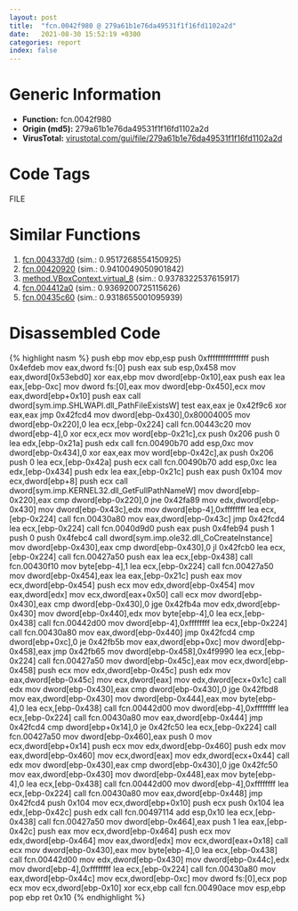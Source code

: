 ```yaml
---
layout: post
title:  "fcn.0042f980 @ 279a61b1e76da49531f1f16fd1102a2d"
date:   2021-08-30 15:52:19 +0300
categories: report
index: false
---
```


# Generic Information
- **Function:** fcn.0042f980
- **Origin (md5):** 279a61b1e76da49531f1f16fd1102a2d
- **VirusTotal:** [virustotal.com/gui/file/279a61b1e76da49531f1f16fd1102a2d][virustotal_ref]

# Code Tags
<span class="tag" id="FILE">FILE</span>


# Similar Functions

1. [fcn.004337d0][similar_1_ref] (sim.: 0.9517268554150925)
2. [fcn.00420920][similar_2_ref] (sim.: 0.9410049050901842)
3. [method.VBoxContext.virtual\_8][similar_3_ref] (sim.: 0.9378322537615917)
4. [fcn.004412a0][similar_4_ref] (sim.: 0.9369200725115626)
5. [fcn.00435c60][similar_5_ref] (sim.: 0.9318655001095939)


# Disassembled Code

{% highlight nasm %}
push ebp
mov ebp,esp
push 0xffffffffffffffff
push 0x4efdeb
mov eax,dword fs:[0]
push eax
sub esp,0x458
mov eax,dword[0x53ebd0]
xor eax,ebp
mov dword[ebp-0x10],eax
push eax
lea eax,[ebp-0xc]
mov dword fs:[0],eax
mov dword[ebp-0x450],ecx
mov eax,dword[ebp+0x10]
push eax
call dword[sym.imp.SHLWAPI.dll_PathFileExistsW]
test eax,eax
je 0x42f9c6
xor eax,eax
jmp 0x42fcd4
mov dword[ebp-0x430],0x80004005
mov dword[ebp-0x220],0
lea ecx,[ebp-0x224]
call fcn.00443c20
mov dword[ebp-4],0
xor ecx,ecx
mov word[ebp-0x21c],cx
push 0x206
push 0
lea edx,[ebp-0x21a]
push edx
call fcn.00490b70
add esp,0xc
mov dword[ebp-0x434],0
xor eax,eax
mov word[ebp-0x42c],ax
push 0x206
push 0
lea ecx,[ebp-0x42a]
push ecx
call fcn.00490b70
add esp,0xc
lea edx,[ebp-0x434]
push edx
lea eax,[ebp-0x21c]
push eax
push 0x104
mov ecx,dword[ebp+8]
push ecx
call dword[sym.imp.KERNEL32.dll_GetFullPathNameW]
mov dword[ebp-0x220],eax
cmp dword[ebp-0x220],0
jne 0x42fa89
mov edx,dword[ebp-0x430]
mov dword[ebp-0x43c],edx
mov dword[ebp-4],0xffffffff
lea ecx,[ebp-0x224]
call fcn.00430a80
mov eax,dword[ebp-0x43c]
jmp 0x42fcd4
lea ecx,[ebp-0x224]
call fcn.0040d9d0
push eax
push 0x4feb94
push 1
push 0
push 0x4febc4
call dword[sym.imp.ole32.dll_CoCreateInstance]
mov dword[ebp-0x430],eax
cmp dword[ebp-0x430],0
jl 0x42fcb0
lea ecx,[ebp-0x224]
call fcn.00427a50
push eax
lea ecx,[ebp-0x438]
call fcn.00430f10
mov byte[ebp-4],1
lea ecx,[ebp-0x224]
call fcn.00427a50
mov dword[ebp-0x454],eax
lea eax,[ebp-0x21c]
push eax
mov ecx,dword[ebp-0x454]
push ecx
mov edx,dword[ebp-0x454]
mov eax,dword[edx]
mov ecx,dword[eax+0x50]
call ecx
mov dword[ebp-0x430],eax
cmp dword[ebp-0x430],0
jge 0x42fb4a
mov edx,dword[ebp-0x430]
mov dword[ebp-0x440],edx
mov byte[ebp-4],0
lea ecx,[ebp-0x438]
call fcn.00442d00
mov dword[ebp-4],0xffffffff
lea ecx,[ebp-0x224]
call fcn.00430a80
mov eax,dword[ebp-0x440]
jmp 0x42fcd4
cmp dword[ebp+0xc],0
je 0x42fb5b
mov eax,dword[ebp+0xc]
mov dword[ebp-0x458],eax
jmp 0x42fb65
mov dword[ebp-0x458],0x4f9990
lea ecx,[ebp-0x224]
call fcn.00427a50
mov dword[ebp-0x45c],eax
mov ecx,dword[ebp-0x458]
push ecx
mov edx,dword[ebp-0x45c]
push edx
mov eax,dword[ebp-0x45c]
mov ecx,dword[eax]
mov edx,dword[ecx+0x1c]
call edx
mov dword[ebp-0x430],eax
cmp dword[ebp-0x430],0
jge 0x42fbd8
mov eax,dword[ebp-0x430]
mov dword[ebp-0x444],eax
mov byte[ebp-4],0
lea ecx,[ebp-0x438]
call fcn.00442d00
mov dword[ebp-4],0xffffffff
lea ecx,[ebp-0x224]
call fcn.00430a80
mov eax,dword[ebp-0x444]
jmp 0x42fcd4
cmp dword[ebp+0x14],0
je 0x42fc50
lea ecx,[ebp-0x224]
call fcn.00427a50
mov dword[ebp-0x460],eax
push 0
mov ecx,dword[ebp+0x14]
push ecx
mov edx,dword[ebp-0x460]
push edx
mov eax,dword[ebp-0x460]
mov ecx,dword[eax]
mov edx,dword[ecx+0x44]
call edx
mov dword[ebp-0x430],eax
cmp dword[ebp-0x430],0
jge 0x42fc50
mov eax,dword[ebp-0x430]
mov dword[ebp-0x448],eax
mov byte[ebp-4],0
lea ecx,[ebp-0x438]
call fcn.00442d00
mov dword[ebp-4],0xffffffff
lea ecx,[ebp-0x224]
call fcn.00430a80
mov eax,dword[ebp-0x448]
jmp 0x42fcd4
push 0x104
mov ecx,dword[ebp+0x10]
push ecx
push 0x104
lea edx,[ebp-0x42c]
push edx
call fcn.00497114
add esp,0x10
lea ecx,[ebp-0x438]
call fcn.00427a50
mov dword[ebp-0x464],eax
push 1
lea eax,[ebp-0x42c]
push eax
mov ecx,dword[ebp-0x464]
push ecx
mov edx,dword[ebp-0x464]
mov eax,dword[edx]
mov ecx,dword[eax+0x18]
call ecx
mov dword[ebp-0x430],eax
mov byte[ebp-4],0
lea ecx,[ebp-0x438]
call fcn.00442d00
mov edx,dword[ebp-0x430]
mov dword[ebp-0x44c],edx
mov dword[ebp-4],0xffffffff
lea ecx,[ebp-0x224]
call fcn.00430a80
mov eax,dword[ebp-0x44c]
mov ecx,dword[ebp-0xc]
mov dword fs:[0],ecx
pop ecx
mov ecx,dword[ebp-0x10]
xor ecx,ebp
call fcn.00490ace
mov esp,ebp
pop ebp
ret 0x10
{% endhighlight %}


[similar_1_ref]: /report/fcn.004337d0@279a61b1e76da49531f1f16fd1102a2d
[similar_2_ref]: /report/fcn.00420920@c60344b51fa39a329b92557d24ff7670
[similar_3_ref]: /report/method.VBoxContext.virtual_8@a0ac129ff3ea4c0dfa9529c259a9502c
[similar_4_ref]: /report/fcn.004412a0@c60344b51fa39a329b92557d24ff7670
[similar_5_ref]: /report/fcn.00435c60@c60344b51fa39a329b92557d24ff7670
[virustotal_ref]: https://www.virustotal.com/gui/file/279a61b1e76da49531f1f16fd1102a2d